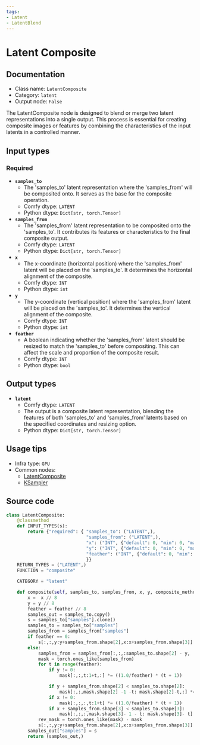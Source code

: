 ```yaml
---
tags:
- Latent
- LatentBlend
---
```


# Latent Composite
## Documentation
- Class name: `LatentComposite`
- Category: `latent`
- Output node: `False`

The LatentComposite node is designed to blend or merge two latent representations into a single output. This process is essential for creating composite images or features by combining the characteristics of the input latents in a controlled manner.
## Input types
### Required
- **`samples_to`**
    - The 'samples_to' latent representation where the 'samples_from' will be composited onto. It serves as the base for the composite operation.
    - Comfy dtype: `LATENT`
    - Python dtype: `Dict[str, torch.Tensor]`
- **`samples_from`**
    - The 'samples_from' latent representation to be composited onto the 'samples_to'. It contributes its features or characteristics to the final composite output.
    - Comfy dtype: `LATENT`
    - Python dtype: `Dict[str, torch.Tensor]`
- **`x`**
    - The x-coordinate (horizontal position) where the 'samples_from' latent will be placed on the 'samples_to'. It determines the horizontal alignment of the composite.
    - Comfy dtype: `INT`
    - Python dtype: `int`
- **`y`**
    - The y-coordinate (vertical position) where the 'samples_from' latent will be placed on the 'samples_to'. It determines the vertical alignment of the composite.
    - Comfy dtype: `INT`
    - Python dtype: `int`
- **`feather`**
    - A boolean indicating whether the 'samples_from' latent should be resized to match the 'samples_to' before compositing. This can affect the scale and proportion of the composite result.
    - Comfy dtype: `INT`
    - Python dtype: `bool`
## Output types
- **`latent`**
    - Comfy dtype: `LATENT`
    - The output is a composite latent representation, blending the features of both 'samples_to' and 'samples_from' latents based on the specified coordinates and resizing option.
    - Python dtype: `Dict[str, torch.Tensor]`
## Usage tips
- Infra type: `GPU`
- Common nodes:
    - [LatentComposite](../../Comfy/Nodes/LatentComposite.md)
    - [KSampler](../../Comfy/Nodes/KSampler.md)



## Source code
```python
class LatentComposite:
    @classmethod
    def INPUT_TYPES(s):
        return {"required": { "samples_to": ("LATENT",),
                              "samples_from": ("LATENT",),
                              "x": ("INT", {"default": 0, "min": 0, "max": MAX_RESOLUTION, "step": 8}),
                              "y": ("INT", {"default": 0, "min": 0, "max": MAX_RESOLUTION, "step": 8}),
                              "feather": ("INT", {"default": 0, "min": 0, "max": MAX_RESOLUTION, "step": 8}),
                              }}
    RETURN_TYPES = ("LATENT",)
    FUNCTION = "composite"

    CATEGORY = "latent"

    def composite(self, samples_to, samples_from, x, y, composite_method="normal", feather=0):
        x =  x // 8
        y = y // 8
        feather = feather // 8
        samples_out = samples_to.copy()
        s = samples_to["samples"].clone()
        samples_to = samples_to["samples"]
        samples_from = samples_from["samples"]
        if feather == 0:
            s[:,:,y:y+samples_from.shape[2],x:x+samples_from.shape[3]] = samples_from[:,:,:samples_to.shape[2] - y, :samples_to.shape[3] - x]
        else:
            samples_from = samples_from[:,:,:samples_to.shape[2] - y, :samples_to.shape[3] - x]
            mask = torch.ones_like(samples_from)
            for t in range(feather):
                if y != 0:
                    mask[:,:,t:1+t,:] *= ((1.0/feather) * (t + 1))

                if y + samples_from.shape[2] < samples_to.shape[2]:
                    mask[:,:,mask.shape[2] -1 -t: mask.shape[2]-t,:] *= ((1.0/feather) * (t + 1))
                if x != 0:
                    mask[:,:,:,t:1+t] *= ((1.0/feather) * (t + 1))
                if x + samples_from.shape[3] < samples_to.shape[3]:
                    mask[:,:,:,mask.shape[3]- 1 - t: mask.shape[3]- t] *= ((1.0/feather) * (t + 1))
            rev_mask = torch.ones_like(mask) - mask
            s[:,:,y:y+samples_from.shape[2],x:x+samples_from.shape[3]] = samples_from[:,:,:samples_to.shape[2] - y, :samples_to.shape[3] - x] * mask + s[:,:,y:y+samples_from.shape[2],x:x+samples_from.shape[3]] * rev_mask
        samples_out["samples"] = s
        return (samples_out,)

```
